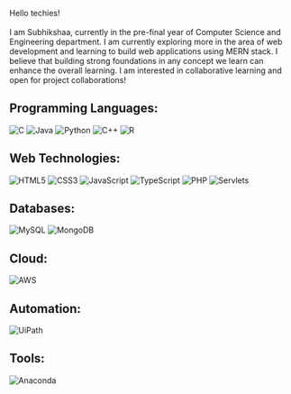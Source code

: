 Hello techies!
<br /><br />
      I am Subhikshaa, currently in the pre-final year of Computer Science and Engineering department. I am currently exploring more in the area of web development and learning to build web applications using MERN stack. I believe that building strong foundations in any concept we learn can enhance the overall learning. I am interested in collaborative learning and open for project collaborations!
<br />

## Programming Languages:
![C](https://img.shields.io/badge/c-%2300599C.svg?style=for-the-badge&logo=c&logoColor=white) 
![Java](https://img.shields.io/badge/java-%23ED8B00.svg?style=for-the-badge&logo=openjdk&logoColor=white) 
![Python](https://img.shields.io/badge/python-3670A0?style=for-the-badge&logo=python&logoColor=ffdd54) 
![C++](https://img.shields.io/badge/c++-%2300599C.svg?style=for-the-badge&logo=c%2B%2B&logoColor=white) 
![R](https://img.shields.io/badge/r-%23276DC3.svg?style=for-the-badge&logo=r&logoColor=white)
<br />

## Web Technologies:
![HTML5](https://img.shields.io/badge/html5-%23E34F26.svg?style=for-the-badge&logo=html5&logoColor=white) 
![CSS3](https://img.shields.io/badge/css3-%231572B6.svg?style=for-the-badge&logo=css3&logoColor=white) 
![JavaScript](https://img.shields.io/badge/javascript-%23323330.svg?style=for-the-badge&logo=javascript&logoColor=%23F7DF1E) 
![TypeScript](https://img.shields.io/badge/typescript-%23007ACC.svg?style=for-the-badge&logo=typescript&logoColor=white) 
![PHP](https://img.shields.io/badge/php-%23777BB4.svg?style=for-the-badge&logo=php&logoColor=white)
![Servlets](https://img.shields.io/badge/servlets-yellow?style=for-the-badge)
<br />

## Databases:
![MySQL](https://img.shields.io/badge/mysql-%2300000f.svg?style=for-the-badge&logo=mysql&logoColor=white) 
![MongoDB](https://img.shields.io/badge/MongoDB-%234ea94b.svg?style=for-the-badge&logo=mongodb&logoColor=white)
<br />

## Cloud:
![AWS](https://img.shields.io/badge/AWS-%23FF9900.svg?style=for-the-badge&logo=amazon-aws&logoColor=white) 
<br />

## Automation:
![UiPath](https://img.shields.io/badge/uipath-orange?style=for-the-badge)
<br />

## Tools:
![Anaconda](https://img.shields.io/badge/Anaconda-%2344A833.svg?style=for-the-badge&logo=anaconda&logoColor=white)

